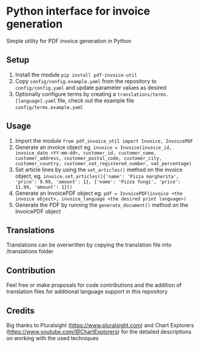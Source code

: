 # Python interface for invoice generation
Simple utility for PDF invoice generation in Python

## Setup
1. Install the module ```pip install pdf-invoice-util```
2. Copy ```config/config.example.yaml``` from the repository to ```config/config.yaml``` and update parameter values as desired
3. Optionally configure terms by creating a ```translations/terms.[language].yaml``` file, check out the example file ```config/terms.example.yaml```

## Usage
1. Import the module ```from pdf_invoice_util import Invoice, InvoicePDF```
2. Generate an invoice object eg. ```invoice = Invoice(invoice_id, invoice_date <YY-mm-dd>, customer_id, customer_name, customer_address, customer_postal_code, customer_city, customer_country, customer_vat_registered_number, vat_percentage)```
3. Set article lines by using the ```set_articles()``` method on the invoice object, eg. ```invoice.set_articles([{'name': 'Pizza margherita', 'price': 9.99, 'amount': 1}, {'name': 'Pizza fungi', 'price': 11.99, 'amount': 1}])```
4. Generate an InvoicePDF object eg. ```pdf = InvoicePDF(invoice <the invoice object>, invoice_language <the desired print language>)```
5. Generate the PDF by running the ```generate_document()``` method on the InvoicePDF object

## Translations
Translations can be overwritten by copying the translation file into /translations folder

## Contribution
Feel free or make proposals for code contributions and the addition of translation files for additional language support in this repository

## Credits
Big thanks to Pluralsight (https://www.pluralsight.com) and Chart Explorers (https://www.youtube.com/@ChartExplorers) for the detailed descriptions on working with the used techniques